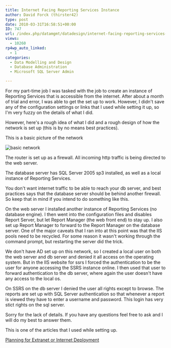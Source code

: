 ```yaml
---
title: Internet Facing Reporting Services Instance
author: David Forck (thirster42)
type: post
date: 2010-03-31T16:58:51+00:00
ID: 747
url: /index.php/datamgmt/datadesign/internet-facing-reporting-services-insta/
views:
  - 10260
rp4wp_auto_linked:
  - 1
categories:
  - Data Modelling and Design
  - Database Administration
  - Microsoft SQL Server Admin

---
```

For my part-time job I was tasked with the job to create an instance of Reporting Services that is accessible from the internet. After about a month of trial and error, I was able to get the set up to work. However, I didn't save any of the configuration settings or links that I used while setting it up, so I'm very fuzzy on the details of what I did.

However, here's a rough idea of what I did and a rough design of how the network is set up (this is by no means best practices).

This is a basic picture of the network
  
![basic network][1]

The router is set up as a firewall. All incoming http traffic is being directed to the web server.

The database server has SQL Server 2005 sp3 installed, as well as a local instance of Reporting Services.

You don't want internet traffic to be able to reach your db server, and best practices says that the database server should be behind another firewall. So keep that in mind if you intend to do something like this.

On the web server I installed another instance of Reporting Services (no database engine). I then went into the configuration files and disables Report Server, but let Report Manager (the web front end) to stay up. I also set up Report Manager to forward to the Report Manager on the database server. One of the major caveats that I ran into at this point was that the IIS pools need to be recycled. For some reason it wasn't working through the command prompt, but restarting the server did the trick.

We don't have AD set up on this network, so I created a local user on both the web server and db server and denied it all access on the operating system. But in the IIS website for ssrs I forced the authentication to be the user for anyone accessing the SSRS instance online. I then used that user to forward authentication to the db server, where again the user doesn't have any access to the local os.

On SSRS on the db server I denied the user all rights except to browse. The reports are set up with SQL Server authentication so that whenever a report is viewed they have to enter a username and password. This login has very stict rights on the sql server.

Sorry for the lack of details. If you have any questions feel free to ask and I will do my best to answer them.

This is one of the articles that I used while setting up.
  
<a href="http://msdn.microsoft.com/en-us/library/ms159272.aspx" target="_blank">Planning for Extranet or Internet Deployment</a>

 [1]: /wp-content/uploads/blogs/DataMgmt/thirster42/basicnetwork.JPG